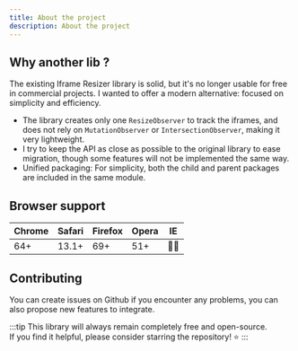 ```yaml
---
title: About the project
description: About the project
---
```


## Why another lib ?

The existing Iframe Resizer library is solid, but it's no longer usable for free in commercial projects.
I wanted to offer a modern alternative: focused on simplicity and efficiency.

- The library creates only one `ResizeObserver` to track the iframes, and does not rely on `MutationObserver` or `IntersectionObserver`, making it very lightweight.
- I try to keep the API as close as possible to the original library to ease migration, though some features will not be implemented the same way.
- Unified packaging: For simplicity, both the child and parent packages are included in the same module.

## Browser support

| Chrome | Safari | Firefox | Opera | IE    |
|--------|--------|---------|-------|-------|
| 64+    | 13.1+  | 69+     | 51+   | 🙅‍♂️ |


## Contributing
You can create issues on Github if you encounter any problems, you can also propose new features to integrate. 

:::tip
This library will always remain completely free and open-source.  
If you find it helpful, please consider starring the repository! ⭐
:::
